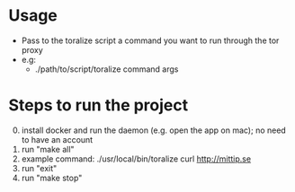 # Usage
- Pass to the toralize script a command you want to run through the tor proxy
- e.g:
  - ./path/to/script/toralize command args


# Steps to run the project
0. install docker and run the daemon (e.g. open the app on mac); no need to have an account
1. run "make all"
2. example command: ./usr/local/bin/toralize curl http://mittip.se
3. run "exit"
4. run "make stop"
